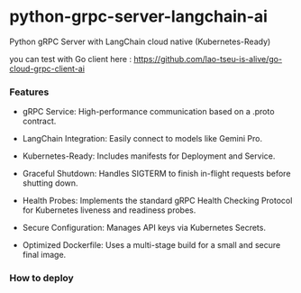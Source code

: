 # python-grpc-server-langchain-ai
Python  gRPC Server with LangChain cloud native (Kubernetes-Ready)

you can test with Go client here : https://github.com/lao-tseu-is-alive/go-cloud-grpc-client-ai

### Features

+ gRPC Service: High-performance communication based on a .proto contract.

+ LangChain Integration: Easily connect to models like Gemini Pro.

+ Kubernetes-Ready: Includes manifests for Deployment and Service.

+ Graceful Shutdown: Handles SIGTERM to finish in-flight requests before shutting down.

+ Health Probes: Implements the standard gRPC Health Checking Protocol for Kubernetes liveness and readiness probes.

+ Secure Configuration: Manages API keys via Kubernetes Secrets.

+ Optimized Dockerfile: Uses a multi-stage build for a small and secure final image.

### How to deploy



